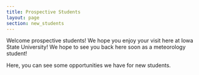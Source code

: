 ```yaml
---
title: Prospective Students
layout: page
section: new_students
---
```


<p>Welcome prospective students! We hope you enjoy your visit here at Iowa State University! We hope to see you back here soon as a meteorology student!</p>

<p>Here, you can see some opportunities we have for new students.</p>
